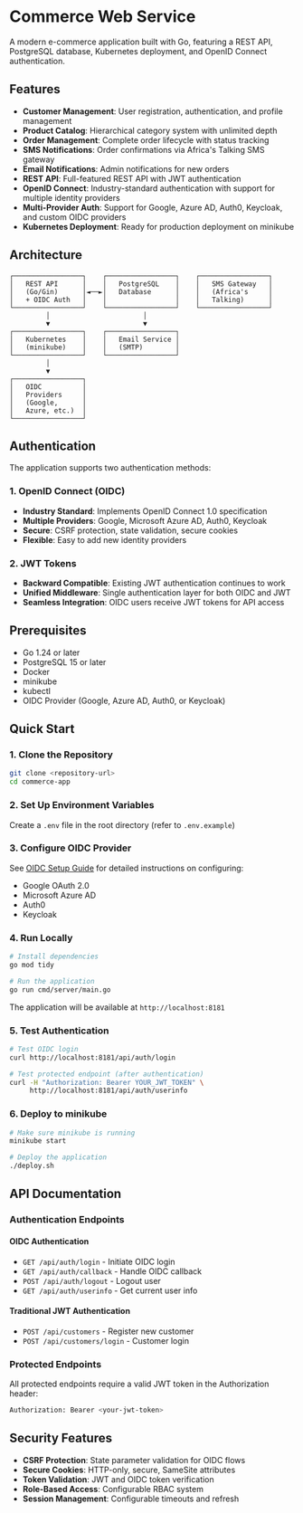 # Commerce Web Service

A modern e-commerce application built with Go, featuring a REST API, PostgreSQL database, Kubernetes deployment, and OpenID Connect authentication.

## Features

- **Customer Management**: User registration, authentication, and profile management
- **Product Catalog**: Hierarchical category system with unlimited depth
- **Order Management**: Complete order lifecycle with status tracking
- **SMS Notifications**: Order confirmations via Africa's Talking SMS gateway
- **Email Notifications**: Admin notifications for new orders
- **REST API**: Full-featured REST API with JWT authentication
- **OpenID Connect**: Industry-standard authentication with support for multiple identity providers
- **Multi-Provider Auth**: Support for Google, Azure AD, Auth0, Keycloak, and custom OIDC providers
- **Kubernetes Deployment**: Ready for production deployment on minikube

## Architecture

```
┌─────────────────┐    ┌─────────────────┐    ┌─────────────────┐
│   REST API      │    │   PostgreSQL    │    │   SMS Gateway   │
│   (Go/Gin)      │◄──►│   Database      │    │   (Africa's     │
│   + OIDC Auth   │    │                 │    │   Talking)      │
└─────────────────┘    └─────────────────┘    └─────────────────┘
         │                       │
         ▼                       ▼
┌─────────────────┐    ┌─────────────────┐
│   Kubernetes    │    │   Email Service │
│   (minikube)    │    │   (SMTP)        │
└─────────────────┘    └─────────────────┘
         │
         ▼
┌─────────────────┐
│   OIDC          │
│   Providers     │
│   (Google,      │
│   Azure, etc.)  │
└─────────────────┘
```

## Authentication

The application supports two authentication methods:

### 1. OpenID Connect (OIDC)
- **Industry Standard**: Implements OpenID Connect 1.0 specification
- **Multiple Providers**: Google, Microsoft Azure AD, Auth0, Keycloak
- **Secure**: CSRF protection, state validation, secure cookies
- **Flexible**: Easy to add new identity providers

### 2. JWT Tokens
- **Backward Compatible**: Existing JWT authentication continues to work
- **Unified Middleware**: Single authentication layer for both OIDC and JWT
- **Seamless Integration**: OIDC users receive JWT tokens for API access

## Prerequisites

- Go 1.24 or later
- PostgreSQL 15 or later
- Docker
- minikube
- kubectl
- OIDC Provider (Google, Azure AD, Auth0, or Keycloak)

## Quick Start

### 1. Clone the Repository

```bash
git clone <repository-url>
cd commerce-app
```

### 2. Set Up Environment Variables

Create a `.env` file in the root directory (refer to `.env.example`)

### 3. Configure OIDC Provider

See [OIDC Setup Guide](examples/oidc-setup.md) for detailed instructions on configuring:
- Google OAuth 2.0
- Microsoft Azure AD
- Auth0
- Keycloak

### 4. Run Locally

```bash
# Install dependencies
go mod tidy

# Run the application
go run cmd/server/main.go
```

The application will be available at `http://localhost:8181`

### 5. Test Authentication

```bash
# Test OIDC login
curl http://localhost:8181/api/auth/login

# Test protected endpoint (after authentication)
curl -H "Authorization: Bearer YOUR_JWT_TOKEN" \
     http://localhost:8181/api/auth/userinfo
```

### 6. Deploy to minikube

```bash
# Make sure minikube is running
minikube start

# Deploy the application
./deploy.sh
```

## API Documentation

### Authentication Endpoints

#### OIDC Authentication
- `GET /api/auth/login` - Initiate OIDC login
- `GET /api/auth/callback` - Handle OIDC callback
- `POST /api/auth/logout` - Logout user
- `GET /api/auth/userinfo` - Get current user info

#### Traditional JWT Authentication
- `POST /api/customers` - Register new customer
- `POST /api/customers/login` - Customer login

### Protected Endpoints

All protected endpoints require a valid JWT token in the Authorization header:

```bash
Authorization: Bearer <your-jwt-token>
```

## Security Features

- **CSRF Protection**: State parameter validation for OIDC flows
- **Secure Cookies**: HTTP-only, secure, SameSite attributes
- **Token Validation**: JWT and OIDC token verification
- **Role-Based Access**: Configurable RBAC system
- **Session Management**: Configurable timeouts and refresh
